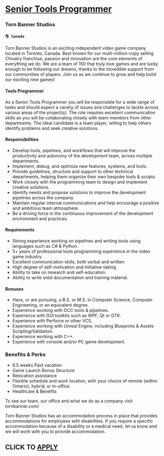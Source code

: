 # [Senior Tools Programmer](https://www.remotewlb.com/apply/senior-tools-programmer-84728)  
### Torn Banner Studios  
#### `🌎 Canada`  

Torn Banner Studios is an exciting independent video game company located in Toronto, Canada. Best known for our multi-million-copy selling Chivalry franchise, passion and innovation are the core elements of everything we do. We are a team of 150 that truly love games and are lucky enough to be following our dreams, thanks to the incredible support from our communities of players. Join us as we continue to grow and help build our exciting new games!

#### Tools Programmer

As a Senior Tools Programmer you will be responsible for a wide range of tasks and should expect a variety of issues and challenges to tackle across various areas of the project(s). The role requires excellent communication skills as you will be collaborating closely with team members from other departments. The ideal candidate is a team player, willing to help others identify problems and seek creative solutions.

#### Responsibilities

  * Develop tools, pipelines, and workflows that will improve the productivity and autonomy of the development team, across multiple departments.
  * Implement, debug, and optimize new features, systems, and tools.
  * Provide guidelines, structure and support to other technical departments, helping them organize their own bespoke tools & scripts.
  * Work closely with the programming team to design and implement creative solutions.
  * Identify needs and propose solutions to improve the development pipelines across the company.
  * Maintain regular internal communications and help encourage a positive and ambitious team atmosphere.
  * Be a driving force in the continuous improvement of the development environment and practices.

#### Requirements

  * Strong experience working on pipelines and writing tools using languages such as C# & Python.
  * 5+ years of professional tools programming experience in the video game industry.
  * Excellent communication skills, both verbal and written.
  * High degree of self-motivation and initiative-taking.
  * Ability to take on research and self-education.
  * Ability to write solid documentation and training material.

#### Bonuses

  * Have, or are pursuing, a B.S. or M.S. in Computer Science, Computer Engineering, or an equivalent degree.
  * Experience working with DCC tools & pipelines.
  * Experience with GUI toolkits such as WPF, Qt or GTK.
  * Experience with Perforce or other VCS.
  * Experience working with Unreal Engine, including Blueprints & Assets Scripting/Validation.
  * Experience working with C++.
  * Experience with console and/or PC game development.

### Benefits & Perks

  * 6.5 weeks Paid vacation
  * Game Launch Bonus Structure
  * Relocation assistance
  * Flexible schedule and work location, with your choice of remote (within Ontario), hybrid, or in-office.
  * Healthcare & Benefits

To see our team, our office and what we do as a company visit tornbanner.com/  
  
Torn Banner Studios has an accommodation process in place that provides accommodations for employees with disabilities. If you require a specific accommodation because of a disability or a medical need, let us know and we will work with you to provide accommodation.

  
## CLICK TO [APPLY](https://www.remotewlb.com/apply/senior-tools-programmer-84728)

